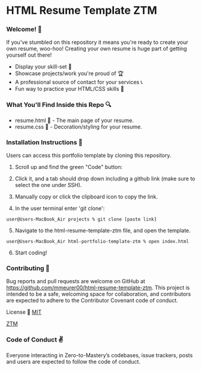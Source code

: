 # HTML Resume Template ZTM

### Welcome! 👋

If you've stumbled on this repository it means you're ready to create your own resume, woo-hoo! Creating your own resume is huge part of getting yourself out there!

- Display your skill-set 🤔
- Showcase projects/work you're proud of 🏆
- A professional source of contact for your services 📞
- Fun way to practice your HTML/CSS skills 🤩

### What You'll Find Inside this Repo 🔍

- resume.html 📄 - The main page of your resume.
- resume.css 📄 - Decoration/styling for your resume.

### Installation Instructions 📲

Users can access this portfolio template by cloning this repository.

1. Scroll up and find the green "Code" button:

2. Click it, and a tab should drop down including a github link (make sure to select the one under SSH).

3. Manually copy or click the clipboard icon to copy the link.

4. In the user terminal enter 'git clone':

```
user@Users-MacBook_Air projects % git clone [paste link]
```

5. Navigate to the html-resume-template-ztm file, and open the template.

```
user@Users-MacBook_Air html-portfolio-template-ztm % open index.html
```

6. Start coding!

### Contributing 🥰

Bug reports and pull requests are welcome on GitHub at https://github.com/mmeurer00/html-resume-template-ztm. This project is intended to be a safe, welcoming space for collaboration, and contributors are expected to adhere to the Contributor Covenant code of conduct.

License 🔗
[MIT](/LICENSE)

[ZTM]()

### Code of Conduct ✌

Everyone interacting in Zero-to-Mastery’s codebases, issue trackers, posts and users are expected to follow the code of conduct.
